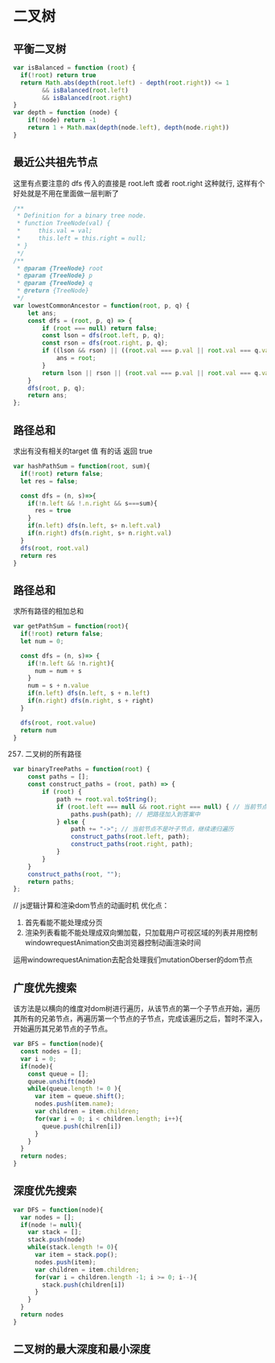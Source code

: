 # 二叉树

## 平衡二叉树

```js
var isBalanced = function (root) {
  if(!root) return true
  return Math.abs(depth(root.left) - depth(root.right)) <= 1
        && isBalanced(root.left)
        && isBalanced(root.right)
}
var depth = function (node) {
    if(!node) return -1
    return 1 + Math.max(depth(node.left), depth(node.right))
}
```

## 最近公共祖先节点

这里有点要注意的 dfs 传入的直接是 root.left 或者 root.right 这种就行, 这样有个好处就是不用在里面做一层判断了

```js
/**
 * Definition for a binary tree node.
 * function TreeNode(val) {
 *     this.val = val;
 *     this.left = this.right = null;
 * }
 */
/**
 * @param {TreeNode} root
 * @param {TreeNode} p
 * @param {TreeNode} q
 * @return {TreeNode}
 */
var lowestCommonAncestor = function(root, p, q) {
    let ans;
    const dfs = (root, p, q) => {
        if (root === null) return false;
        const lson = dfs(root.left, p, q);
        const rson = dfs(root.right, p, q);
        if ((lson && rson) || ((root.val === p.val || root.val === q.val) && (lson || rson))) {
            ans = root;
        }
        return lson || rson || (root.val === p.val || root.val === q.val);
    }
    dfs(root, p, q);
    return ans;
};

```

## 路径总和

求出有没有相关的target 值 有的话 返回 true

```js
var hashPathSum = function(root, sum){
  if(!root) return false;
  let res = false;

  const dfs = (n, s)=>{
    if(!n.left && !.n.right && s===sum){
      res = true
    }
    if(n.left) dfs(n.left, s+ n.left.val)
    if(n.right) dfs(n.right, s+ n.right.val)
  }
  dfs(root, root.val)
  return res
}

```

## 路径总和

  求所有路径的相加总和

```js
var getPathSum = function(root){
  if(!root) return false;
  let num = 0;

  const dfs = (n, s)=> {
    if(!n.left && !n.right){
      num = num + s
    }
    num = s + n.value
    if(n.left) dfs(n.left, s + n.left)
    if(n.right) dfs(n.right, s + right)
  }

  dfs(root, root.value)
  return num
}
```

257. 二叉树的所有路径

```js
var binaryTreePaths = function(root) {
    const paths = [];
    const construct_paths = (root, path) => {
        if (root) {
            path += root.val.toString();
            if (root.left === null && root.right === null) { // 当前节点是叶子节点
                paths.push(path); // 把路径加入到答案中
            } else {
                path += "->"; // 当前节点不是叶子节点，继续递归遍历
                construct_paths(root.left, path);
                construct_paths(root.right, path);
            }
        }
    }
    construct_paths(root, "");
    return paths;
};
```

// js逻辑计算和渲染dom节点的动画时机
优化点：

  1. 首先看能不能处理成分页
  2. 渲染列表看能不能处理成双向懒加载，只加载用户可视区域的列表并用控制windowrequestAnimation交由浏览器控制动画渲染时间
  
 运用windowrequestAnimation去配合处理我们mutationOberser的dom节点

## 广度优先搜索

该方法是以横向的维度对dom树进行遍历，从该节点的第一个子节点开始，遍历其所有的兄弟节点，再遍历第一个节点的子节点，完成该遍历之后，暂时不深入，开始遍历其兄弟节点的子节点。

```js
var BFS = function(node){
  const nodes = [];
  var i = 0;
  if(node){
    const queue = [];
    queue.unshift(node)
    while(queue.length != 0 ){
      var item = queue.shift();
      nodes.push(item.name);
      var children = item.children;
      for(var i = 0; i < children.length; i++){
        queue.push(chilren[i])
      }
    }
  }
  return nodes;
}
```

## 深度优先搜索

```js
var DFS = function(node){
  var nodes = [];
  if(node != null){
    var stack = [];
    stack.push(node)
    while(stack.length != 0){
      var item = stack.pop();
      nodes.push(item);
      var children = item.children;
      for(var i = children.length -1; i >= 0; i--){
        stack.push(children[i])
      }
    }
  }
  return nodes
}
```

## 二叉树的最大深度和最小深度
